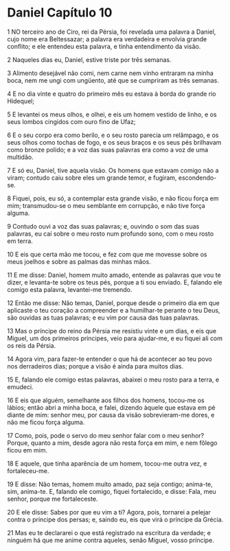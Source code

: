 # Daniel Capítulo 10

1	NO terceiro ano de Ciro, rei da Pérsia, foi revelada uma palavra a Daniel, cujo nome era Beltessazar; a palavra era verdadeira e envolvia grande conflito; e ele entendeu esta palavra, e tinha entendimento da visão.

2	Naqueles dias eu, Daniel, estive triste por três semanas.

3	Alimento desejável não comi, nem carne nem vinho entraram na minha boca, nem me ungi com ungüento, até que se cumpriram as três semanas.

4	E no dia vinte e quatro do primeiro mês eu estava à borda do grande rio Hidequel;

5	E levantei os meus olhos, e olhei, e eis um homem vestido de linho, e os seus lombos cingidos com ouro fino de Ufaz;

6	E o seu corpo era como berilo, e o seu rosto parecia um relâmpago, e os seus olhos como tochas de fogo, e os seus braços e os seus pés brilhavam como bronze polido; e a voz das suas palavras era como a voz de uma multidão.

7	E só eu, Daniel, tive aquela visão. Os homens que estavam comigo não a viram; contudo caiu sobre eles um grande temor, e fugiram, escondendo-se.

8	Fiquei, pois, eu só, a contemplar esta grande visão, e não ficou força em mim; transmudou-se o meu semblante em corrupção, e não tive força alguma.

9	Contudo ouvi a voz das suas palavras; e, ouvindo o som das suas palavras, eu caí sobre o meu rosto num profundo sono, com o meu rosto em terra.

10	E eis que certa mão me tocou, e fez com que me movesse sobre os meus joelhos e sobre as palmas das minhas mãos.

11	E me disse: Daniel, homem muito amado, entende as palavras que vou te dizer, e levanta-te sobre os teus pés, porque a ti sou enviado. E, falando ele comigo esta palavra, levantei-me tremendo.

12	Então me disse: Não temas, Daniel, porque desde o primeiro dia em que aplicaste o teu coração a compreender e a humilhar-te perante o teu Deus, são ouvidas as tuas palavras; e eu vim por causa das tuas palavras.

13	Mas o príncipe do reino da Pérsia me resistiu vinte e um dias, e eis que Miguel, um dos primeiros príncipes, veio para ajudar-me, e eu fiquei ali com os reis da Pérsia.

14	Agora vim, para fazer-te entender o que há de acontecer ao teu povo nos derradeiros dias; porque a visão é ainda para muitos dias.

15	E, falando ele comigo estas palavras, abaixei o meu rosto para a terra, e emudeci.

16	E eis que alguém, semelhante aos filhos dos homens, tocou-me os lábios; então abri a minha boca, e falei, dizendo àquele que estava em pé diante de mim: senhor meu, por causa da visão sobrevieram-me dores, e não me ficou força alguma.

17	Como, pois, pode o servo do meu senhor falar com o meu senhor? Porque, quanto a mim, desde agora não resta força em mim, e nem fôlego ficou em mim.

18	E aquele, que tinha aparência de um homem, tocou-me outra vez, e fortaleceu-me.

19	E disse: Não temas, homem muito amado, paz seja contigo; anima-te, sim, anima-te. E, falando ele comigo, fiquei fortalecido, e disse: Fala, meu senhor, porque me fortaleceste.

20	E ele disse: Sabes por que eu vim a ti? Agora, pois, tornarei a pelejar contra o príncipe dos persas; e, saindo eu, eis que virá o príncipe da Grécia.

21	Mas eu te declararei o que está registrado na escritura da verdade; e ninguém há que me anime contra aqueles, senão Miguel, vosso príncipe.

